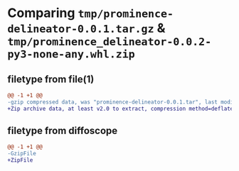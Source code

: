 # Comparing `tmp/prominence-delineator-0.0.1.tar.gz` & `tmp/prominence_delineator-0.0.2-py3-none-any.whl.zip`

## filetype from file(1)

```diff
@@ -1 +1 @@
-gzip compressed data, was "prominence-delineator-0.0.1.tar", last modified: Thu Apr  4 10:12:14 2024, max compression
+Zip archive data, at least v2.0 to extract, compression method=deflate
```

## filetype from diffoscope

```diff
@@ -1 +1 @@
-GzipFile
+ZipFile
```

